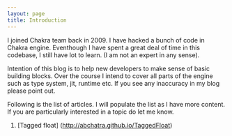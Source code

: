 ```yaml
---
layout: page
title: Introduction
---
```


I joined Chakra team back in 2009. I have hacked a bunch of code in Chakra engine. 
Eventhough I have spent a great deal of time in this codebase, I still have lot to learn. 
(I am not an expert in any sense).

Intention of this blog is to help new developers to make sense of basic building blocks. 
Over the course I intend to cover all parts of the engine such as type system, jit, 
runtime etc. If you see any inaccuracy in my blog please point out.  

Following is the list of articles. I will populate the list as I have more content.
If you are particularly interested in a topic do let me know. 

1. [Tagged float] (http://abchatra.github.io/TaggedFloat)

